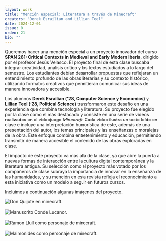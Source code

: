 ```yaml
---
layout: work
title: "Mención especial: Literatura a través de Minecraft"
creators: "Derek Esrailian and Lillian Teel"
date: 2024-12-01
issue: 0
orden: 21
bio: ""
---
```



Queremos hacer una mención especial a un proyecto innovador del curso **SPAN 261: Critical Contexts in Medieval and Early Modern Iberia**, dirigido por el profesor Jesús Velasco. El proyecto final de esta clase buscaba integrar creatividad, análisis crítico y los textos estudiados a lo largo del semestre. Los estudiantes debían desarrollar propuestas que reflejaran un entendimiento profundo de las obras literarias y su contexto histórico, utilizando formatos creativos que permitieran comunicar sus ideas de manera innovadora y accesible.

Los alumnos **Derek Esrailian ('28, Computer Science y Economics)** y **Lillian Teel (‘28, Political Science)** transformaron este desafío en una experiencia que combina tecnología y literatura. Su proyecto fue elegido por la clase como el más destacado y consiste en una serie de videos realizados en el videojuego *Minecraft*. Cada video ilustra un texto leído en clase e incluye una interpretación humorística de este, además de una presentación del autor, los temas principales y las enseñanzas o moralejas de la obra. Este enfoque combina entretenimiento y educación, permitiendo transmitir de manera accesible el contenido de las obras exploradas en clase.

El impacto de este proyecto va más allá de la clase, ya que abre la puerta a nuevas formas de interacción entre la cultura digital contemporánea y la literatura antigua. Su selección como el proyecto más votado por los compañeros de clase subraya la importancia de innovar en la enseñanza de las humanidades, y su mención en esta revista refleja el reconocimiento a esta iniciativa como un modelo a seguir en futuros cursos. 

Incluimos a continuación algunas imágenes del proyecto.

<div class="featured row border border-dark" style="">
  <div class="col-md-12 flush-col">
    <img src="{{site.baseurl}}/images/num0/DQ.png" alt="Don Quijote en minecraft." class="featured-img" />
  </div>
</div>
<br>
<div class="featured row border border-dark" style="">
  <div class="col-md-12 flush-col">
    <img src="{{site.baseurl}}/images/num0/conde-lucanor.png" alt="Manuscrito Conde Lucanor." class="featured-img" />
  </div>
</div>
<br>
<div class="featured row border border-dark" style="">
  <div class="col-md-12 flush-col">
    <img src="{{site.baseurl}}/images/num0/llull.png" alt="Ramon Llull como personaje de minecraft." class="featured-img" />
  </div>
</div>
<br>
<div class="featured row border border-dark" style="">
  <div class="col-md-12 flush-col">
    <img src="{{site.baseurl}}/images/num0/maimonides.png" alt="Maimonides como personaje de minecraft." class="featured-img" />
  </div>
</div>
<br>